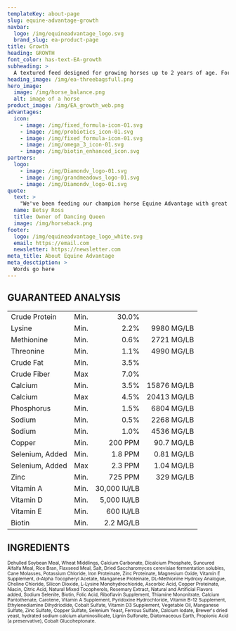 ```yaml
---
templateKey: about-page
slug: equine-advantage-growth
navbar:
  logo: /img/equineadvantage_logo.svg
  brand_slug: ea-product-page
title: Growth
heading: GROWTH
font_color: has-text-EA-growth
subheading: >
  A textured feed designed for growing horses up to 2 years of age. Fortified with Grand Meadows for the overall health and immune system of your horse. It is highly palatable and promotes proper growth and development in young horses. Moderate fiber levels from highly digestible sources, such as shredded beet pulp and soybean hulls.
heading_image: /img/ea-threebagsfull.png
hero_image:
  image: /img/horse_balance.png
  alt: image of a horse
product_image: /img/EA_growth_web.png
advantages:
  icon:
    - image: /img/fixed_formula-icon-01.svg
    - image: /img/probiotics_icon-01.svg
    - image: /img/fixed_formula-icon-01.svg
    - image: /img/omega_3_icon-01.svg
    - image: /img/biotin_enhanced_icon.svg
partners:
  logo:
    - image: /img/Diamondv_logo-01.svg
    - image: /img/grandmeadows_logo-01.svg
    - image: /img/Diamondv_logo-01.svg
quote:
  text: >
    "We've been feeding our champion horse Equine Advantage with great results. She really enjoys the feed and the results have been undeniable."
  name: Betsy Ross
  title: Owner of Dancing Queen
  image: /img/horseback.png
footer:
  logo: /img/equineadvantage_logo_white.svg
  email: https://email.com
  newsletter: https://newsletter.com
meta_title: About Equine Advantage
meta_desctiption: >
  Words go here
---
```


<!-- DO NOT EDIT WITH RICH TEXT EDITOR, ONLY USE MARKDOWN, OR NETLIFY CMS WILL STRIP THE TABLE FORMATTING -->

## GUARANTEED ANALYSIS

<span style="font-size:.75em; line-height: 10px;">

|                 |      |              |             |
| --------------- | :--: | -----------: | ----------: |
| Crude Protein   | Min. |        30.0% |             |
| Lysine          | Min. |         2.2% |  9980 MG/LB |
| Methionine      | Min. |         0.6% |  2721 MG/LB |
| Threonine       | Min. |         1.1% |  4990 MG/LB |
| Crude Fat       | Min. |         3.5% |             |
| Crude Fiber     | Max  |         7.0% |             |
| Calcium         | Min. |         3.5% | 15876 MG/LB |
| Calcium         | Max  |         4.5% | 20413 MG/LB |
| Phosphorus      | Min. |         1.5% |  6804 MG/LB |
| Sodium          | Min. |         0.5% |  2268 MG/LB |
| Sodium          | Min. |         1.0% |  4536 MG/LB |
| Copper          | Min. |      200 PPM |  90.7 MG/LB |
| Selenium, Added | Min. |      1.8 PPM |  0.81 MG/LB |
| Selenium, Added | Max  |      2.3 PPM |  1.04 MG/LB |
| Zinc            | Min. |      725 PPM |   329 MG/LB |
| Vitamin A       | Min. | 30,000 IU/LB |             |
| Vitamin D       | Min. |  5,000 IU/LB |             |
| Vitamin E       | Min. |    600 IU/LB |             |
| Biotin          | Min. |    2.2 MG/LB |             |

</span>

## INGREDIENTS

<span style="font-size:.75em; line-height: 12px;">

Dehulled Soybean Meal, Wheat Middlings, Calcium Carbonate, Dicalcium Phosphate, Suncured Alfalfa Meal, Rice Bran, Flaxseed Meal, Salt, Dried Saccharomyces cerevisiae fermentation solubles, Cane Molasses, Potassium Chloride, Iron Proteinate, Zinc Proteinate, Magnesium Oxide, Vitamin E Supplement, d-Alpha Tocopheryl Acetate, Manganese Proteinate, DL-Methionine Hydroxy Analogue, Choline Chloride, Silicon Dioxide, L-Lysine Monohydrochloride, Ascorbic Acid, Copper Proteinate, Niacin, Citric Acid, Natural Mixed Tocopherols, Rosemary Extract, Natural and Artificial Flavors added, Sodium Selenite, Biotin, Folic Acid, Riboflavin Supplement, Thiamine Mononitrate, Calcium Pantothenate, Carotene, Vitamin A Supplement, Pyridoxine Hydrochloride, Vitamin B-12 Supplement, Ethylenediamine Dihydriodide, Cobalt Sulfate, Vitamin D3 Supplement, Vegetable Oil, Manganese Sulfate, Zinc Sulfate, Copper Sulfate, Selenium Yeast, Ferrous Sulfate, Calcium Iodate, Brewer's dried yeast, hydrated sodium calcium aluminosilicate, Lignin Sulfonate, Diatomaceous Earth, Propionic Acid (a preservative), Cobalt Glucoheptonate.

</span>
